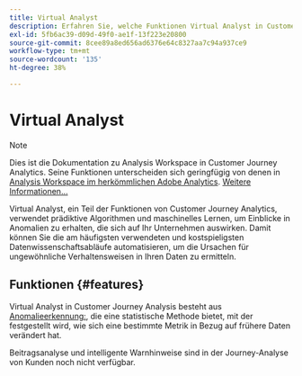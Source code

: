 ```yaml
---
title: Virtual Analyst
description: Erfahren Sie, welche Funktionen Virtual Analyst in Customer Journey Analytics bietet.
exl-id: 5fb6ac39-d09d-49f0-ae1f-13f223e20800
source-git-commit: 8cee89a8ed656ad6376e64c8327aa7c94a937ce9
workflow-type: tm+mt
source-wordcount: '135'
ht-degree: 38%

---
```


# Virtual Analyst

>[!NOTE]
>
>Dies ist die Dokumentation zu Analysis Workspace in Customer Journey Analytics. Seine Funktionen unterscheiden sich geringfügig von denen in [Analysis Workspace im herkömmlichen Adobe Analytics](https://experienceleague.adobe.com/docs/analytics/analyze/analysis-workspace/home.html). [Weitere Informationen...](/help/getting-started/cja-aa.md)

Virtual Analyst, ein Teil der Funktionen von Customer Journey Analytics, verwendet prädiktive Algorithmen und maschinelles Lernen, um Einblicke in Anomalien zu erhalten, die sich auf Ihr Unternehmen auswirken. Damit können Sie die am häufigsten verwendeten und kostspieligsten Datenwissenschaftsabläufe automatisieren, um die Ursachen für ungewöhnliche Verhaltensweisen in Ihren Daten zu ermitteln.

## Funktionen {#features}

Virtual Analyst in Customer Journey Analysis besteht aus [Anomalieerkennung:](c-anomaly-detection/anomaly-detection.md), die eine statistische Methode bietet, mit der festgestellt wird, wie sich eine bestimmte Metrik in Bezug auf frühere Daten verändert hat.

Beitragsanalyse und intelligente Warnhinweise sind in der Journey-Analyse von Kunden noch nicht verfügbar.

